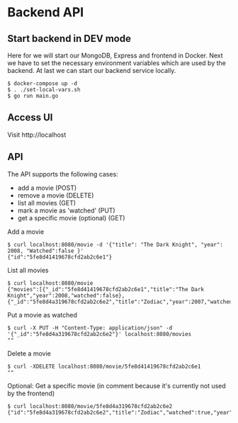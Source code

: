 # Backend API

## Start backend in DEV mode
Here for we will start our MongoDB, Express and frontend in Docker.
Next we have to set the necessary environment variables which are used by the backend.
At last we can start our backend service locally.

```
$ docker-compose up -d
$ . ./set-local-vars.sh
$ go run main.go
```

## Access UI
Visit http://localhost

## API
The API supports the following cases:
- add a movie (POST)
- remove a movie (DELETE)
- list all movies (GET)
- mark a movie as 'watched' (PUT)
- get a specific movie (optional) (GET)

Add a movie
```
$ curl localhost:8080/movie -d '{"title": "The Dark Knight", "year": 2008, "Watched":false }'
{"id":"5fe8d41419678cfd2ab2c6e1"}
```

List all movies
```
$ curl localhost:8080/movie
{"movies":[{"_id":"5fe8d41419678cfd2ab2c6e1","title":"The Dark Knight","year":2008,"watched":false},{"_id":"5fe8d4a319678cfd2ab2c6e2","title":"Zodiac","year":2007,"watched":false}]}
```

Put a movie as watched
```
$ curl -X PUT -H "Content-Type: application/json" -d '{"_id":"5fe8d4a319678cfd2ab2c6e2"}' localhost:8080/movies
""
```

Delete a movie
```
$ curl -XDELETE localhost:8080/movie/5fe8d41419678cfd2ab2c6e1
""
```

Optional: Get a specific movie (in comment because it's currently not used by the frontend)
```
$ curl localhost:8080/movie/5fe8d4a319678cfd2ab2c6e2
{"id":"5fe8d4a319678cfd2ab2c6e2","title":"Zodiac","watched":true,"year":2007}
```